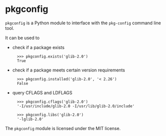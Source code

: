 # pkgconfig

`pkgconfig` is a Python module to interface with the `pkg-config` command line
tool.

It can be used to 

- check if a package exists

        >>> pkgconfig.exists('glib-2.0')
        True

- check if a package meets certain version requirements

        >>> pkgconfig.installed('glib-2.0', '< 2.26')
        False

- query CFLAGS and LDFLAGS

        >>> pkgconfig.cflags('glib-2.0')
        '-I/usr/include/glib-2.0 -I/usr/lib/glib-2.0/include'

        >>> pkgconfig.libs('glib-2.0')
        '-lglib-2.0'


The `pkgconfig` module is licensed under the MIT license.
